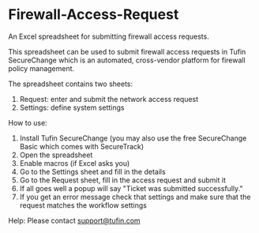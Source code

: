 Firewall-Access-Request
=======================

An Excel spreadsheet for submitting firewall access requests.

This spreadsheet can be used to submit firewall access requests in Tufin SecureChange which is an automated, cross-vendor platform for firewall policy management.

The spreadsheet contains two sheets:
1. Request: enter and submit the network access request
2. Settings: define system settings

How to use:
1. Install Tufin SecureChange (you may also use the free SecureChange Basic which comes with SecureTrack)
2. Open the spreadsheet
3. Enable macros (if Excel asks you)
4. Go to the Settings sheet and fill in the details
5. Go to the Request sheet, fill in the access request and submit it
6. If all goes well a popup will say "Ticket was submitted successfully."
7. If you get an error message check that settings and make sure that the request matches the workflow settings

Help:
Please contact support@tufin.com
